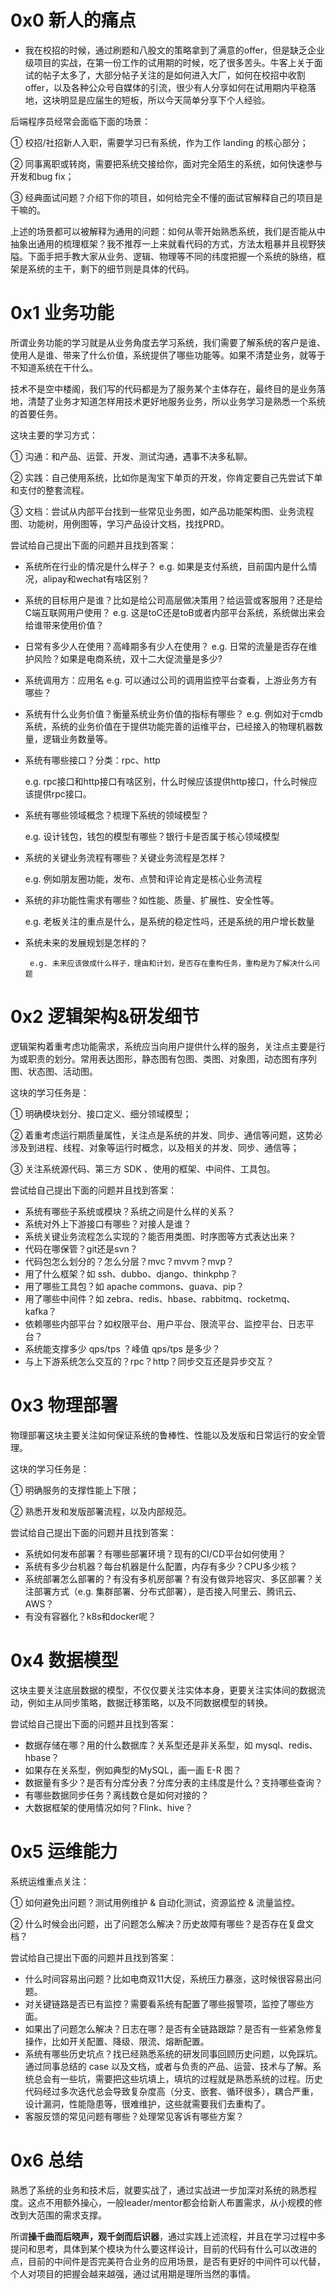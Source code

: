 # 0x0 新人的痛点

- 我在校招的时候，通过刷题和八股文的策略拿到了满意的offer，但是缺乏企业级项目的实战，在第一份工作的试用期的时候，吃了很多苦头。牛客上关于面试的帖子太多了，大部分帖子关注的是如何进入大厂，如何在校招中收割offer，以及各种公众号自媒体的引流，很少有人分享如何在试用期内平稳落地，这块明显是应届生的短板，所以今天简单分享下个人经验。

后端程序员经常会面临下面的场景：

① 校招/社招新人入职，需要学习已有系统，作为工作 landing 的核心部分；

② 同事离职或转岗，需要把系统交接给你，面对完全陌生的系统，如何快速参与开发和bug fix；

③ 经典面试问题？介绍下你的项目，如何给完全不懂的面试官解释自己的项目是干嘛的。

上述的场景都可以被解释为通用的问题：如何从零开始熟悉系统，我们是否能从中抽象出通用的梳理框架？我不推荐一上来就看代码的方式，方法太粗暴并且视野狭隘。下面手把手教大家从业务、逻辑、物理等不同的纬度把握一个系统的脉络，框架是系统的主干，剩下的细节则是具体的代码。

# 0x1 业务功能

所谓业务功能的学习就是从业务角度去学习系统，我们需要了解系统的客户是谁、使用人是谁、带来了什么价值，系统提供了哪些功能等。如果不清楚业务，就等于不知道系统在干什么。

技术不是空中楼阁，我们写的代码都是为了服务某个主体存在，最终目的是业务落地，清楚了业务才知道怎样用技术更好地服务业务，所以业务学习是熟悉一个系统的首要任务。

这块主要的学习方式：

① 沟通：和产品、运营、开发、测试沟通，遇事不决多私聊。

② 实践：自己使用系统，比如你是淘宝下单页的开发，你肯定要自己先尝试下单和支付的整套流程。

③ 文档：尝试从内部平台找到一些常见业务图，如产品功能架构图、业务流程图、功能树，用例图等，学习产品设计文档，找找PRD。

尝试给自己提出下面的问题并且找到答案：

- 系统所在行业的情况是什么样子？
e.g. 如果是支付系统，目前国内是什么情况，alipay和wechat有啥区别？
- 系统的目标用户是谁？比如是给公司高层做决策用？给运营或客服用？还是给C端互联网用户使用？ 
e.g. 这是toC还是toB或者内部平台系统，系统做出来会给谁带来使用价值？
- 日常有多少人在使用？高峰期多有少人在使用？
e.g. 日常的流量是否存在维护风险？如果是电商系统，双十二大促流量是多少?
- 系统调用方：应用名 
e.g. 可以通过公司的调用监控平台查看，上游业务方有哪些？
- 系统有什么业务价值？衡量系统业务价值的指标有哪些？
e.g. 例如对于cmdb系统，系统的业务价值在于提供功能完善的运维平台，已经接入的物理机器数量，逻辑业务数量等。
- 系统有哪些接口？分类：rpc、http
  
    e.g. rpc接口和http接口有啥区别，什么时候应该提供http接口，什么时候应该提供rpc接口。
    
- 系统有哪些领域概念？梳理下系统的领域模型？
  
    e.g. 设计钱包，钱包的模型有哪些？银行卡是否属于核心领域模型
    
- 系统的关键业务流程有哪些？关键业务流程是怎样？
  
    e.g. 例如朋友圈功能，发布、点赞和评论肯定是核心业务流程
    
- 系统的非功能性需求有哪些？如性能、质量、扩展性、安全性等。
  
    e.g. 老板关注的重点是什么，是系统的稳定性吗，还是系统的用户增长数量
    
- 系统未来的发展规划是怎样的？

       e.g. 未来应该做成什么样子，理由和计划，是否存在重构任务，重构是为了解决什么问题

# 0x2 **逻辑架构&研发细节**

逻辑架构着重考虑功能需求，系统应当向用户提供什么样的服务，关注点主要是行为或职责的划分。常用表达图形，静态图有包图、类图、对象图，动态图有序列图、状态图、活动图。

这块的学习任务是：

① 明确模块划分、接口定义、细分领域模型；

② 着重考虑运行期质量属性，关注点是系统的并发、同步、通信等问题，这势必涉及到进程、线程、对象等运行时概念，以及相关的并发、同步、通信等；

③ 关注系统源代码、第三方 SDK 、使用的框架、中间件、工具包。

尝试给自己提出下面的问题并且找到答案：

- 系统有哪些子系统或模块？系统之间是什么样的关系？
- 系统对外上下游接口有哪些？对接人是谁？
- 系统关键业务流程怎么实现的？能否用类图、时序图等方式表达出来？
- 代码在哪保管？git还是svn？
- 代码包怎么划分的？怎么分层？mvc？mvvm？mvp？
- 用了什么框架？如 ssh、dubbo、django、thinkphp？
- 用了哪些工具包？如 apache commons、guava、pip？
- 用了哪些中间件？如 zebra、redis、hbase、rabbitmq、rocketmq、kafka？
- 依赖哪些内部平台？如权限平台、用户平台、限流平台、监控平台、日志平台？
- 系统能支撑多少 qps/tps ？峰值 qps/tps 是多少？
- 与上下游系统怎么交互的？rpc？http？同步交互还是异步交互？

# 0x3 **物理部署**

物理部署这块主要关注如何保证系统的鲁棒性、性能以及发版和日常运行的安全管理。

这块的学习任务是：

① 明确服务的支撑性能上下限；

② 熟悉开发和发版部署流程，以及内部规范。

尝试给自己提出下面的问题并且找到答案：

- 系统如何发布部署？有哪些部署环境？现有的CI/CD平台如何使用？
- 系统有多少台机器？每台机器是什么配置，内存有多少？CPU多少核？
- 系统部署怎么部署的？有没有多机房部署？有没有做异地容灾、多区部署？关注部署方式（e.g. 集群部署、分布式部署），是否接入阿里云、腾讯云、AWS？
- 有没有容器化？k8s和docker呢？

# 0x4 数据模型

这块主要关注底层数据的模型，不仅仅要关注实体本身，更要关注实体间的数据流动，例如主从同步策略，数据迁移策略，以及不同数据模型的转换。

尝试给自己提出下面的问题并且找到答案：

- 数据存储在哪？用的什么数据库？关系型还是非关系型，如 mysql、redis、hbase？
- 如果存在关系型，例如典型的MySQL，画一画 E-R 图？
- 数据量有多少？是否有分库分表？分库分表的主纬度是什么？支持哪些查询？
- 有哪些数据同步任务？离线数仓是如何对接的？
- 大数据框架的使用情况如何？Flink、hive？

# 0x5 运维能力

系统运维重点关注：

① 如何避免出问题？测试用例维护 & 自动化测试，资源监控 & 流量监控。

② 什么时候会出问题，出了问题怎么解决？历史故障有哪些？是否存在复盘文档？

尝试给自己提出下面的问题并且找到答案：

- 什么时间容易出问题？比如电商双11大促，系统压力暴涨，这时候很容易出问题。
- 对关键链路是否已有监控？需要看系统有配置了哪些报警项，监控了哪些方面。
- 如果出了问题怎么解决？日志在哪？是否有全链路跟踪？是否有一些紧急修复操作，比如开关配置、降级、限流、熔断配置。
- 系统有哪些历史坑点？找已经熟悉系统的研发同事回顾历史问题，以免踩坑。通过同事总结的 case 以及文档，或者与负责的产品、运营、技术与了解。系统总会有一些坑，需要把这些坑填上，填坑的过程就是熟悉系统的过程。历史代码经过多次迭代总会导致复杂度高（分支、嵌套、循环很多），耦合严重，设计漏洞，性能隐患等，很难维护，这些就需要我们去重构了。
- 客服反馈的常见问题有哪些？处理常见客诉有哪些方案？

# 0x6 总结

熟悉了系统的业务和技术后，就要实战了，通过实战进一步加深对系统的熟悉程度。这点不用额外操心，一般leader/mentor都会给新人布置需求，从小规模的修改到大范围的需求支撑。

所谓**操千曲而后晓声，观千剑而后识器**，通过实践上述流程，并且在学习过程中多提问和思考，具体到某个模块为什么要这样设计，目前的代码有什么可以改进的点，目前的中间件是否完美符合业务的应用场景，是否有更好的中间件可以代替，个人对项目的把握会越来越强，通过试用期是理所当然的事情。